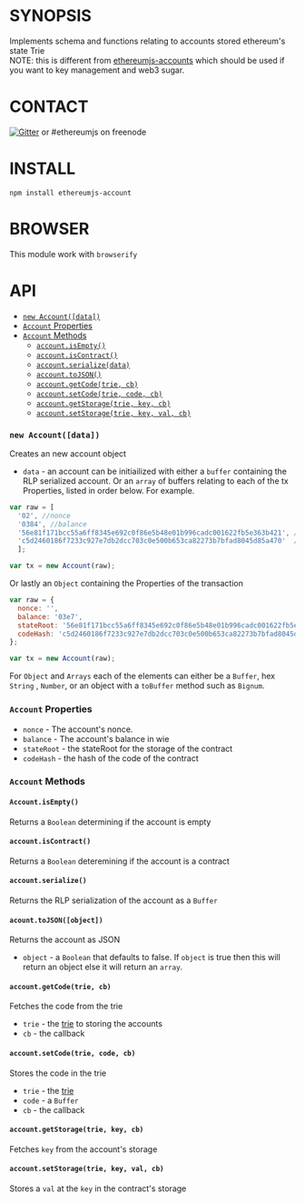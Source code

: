 # SYNOPSIS
Implements schema and functions relating to accounts stored ethereum's state Trie   
NOTE: this is different from [ethereumjs-accounts](https://github.com/SilentCicero/ethereumjs-accounts) which should be used if you want to key management and web3 sugar.

# CONTACT
 [![Gitter](https://badges.gitter.im/Join%20Chat.svg)](https://gitter.im/ethereum/ethereumjs-lib?utm_source=badge&utm_medium=badge&utm_campaign=pr-badge) or #ethereumjs on freenode

# INSTALL
`npm install ethereumjs-account`

# BROWSER
This module work with `browserify`

# API
 - [`new Account([data])`](#new-accountdata)
  - [`Account` Properties](#account-properties)
  - [`Account` Methods](#account-methods)
    - [`account.isEmpty()`](#accountisempty)
    - [`account.isContract()`](#accountiscontract)
    - [`account.serialize(data)`](#accountserializedata)
    - [`account.toJSON()`](#accounttojson)
    - [`account.getCode(trie, cb)`](#accountgetcodetrie-cb)
    - [`account.setCode(trie, code, cb)`](#accountsetcodetrie-code-cb)
    - [`account.getStorage(trie, key, cb)`](#accountgetstoragetrie-key-cb)
    - [`account.setStorage(trie, key, val, cb)`](#accountsetstoragetrie-key-val-cb)

### `new Account([data])`
Creates an new account object
- `data` - an account can be initiailized with either a `buffer` containing the RLP serialized account. 
 Or an `array` of buffers relating to each of the tx Properties, listed in order below.  For example.
```javascript
var raw = [ 
  '02', //nonce
  '0384', //balance
  '56e81f171bcc55a6ff8345e692c0f86e5b48e01b996cadc001622fb5e363b421', //stateRoot
  'c5d2460186f7233c927e7db2dcc703c0e500b653ca82273b7bfad8045d85a470'  //codeHash
  ];

var tx = new Account(raw);
```

Or lastly an `Object` containing the Properties of the transaction

```javascript
var raw = {
  nonce: '',
  balance: '03e7',
  stateRoot: '56e81f171bcc55a6ff8345e692c0f86e5b48e01b996cadc001622fb5e363b421',
  codeHash: 'c5d2460186f7233c927e7db2dcc703c0e500b653ca82273b7bfad8045d85a470'
};

var tx = new Account(raw);
```
For `Object` and `Arrays` each of the elements can either be a `Buffer`, hex `String` , `Number`, or an object with a `toBuffer` method such as `Bignum`.

### `Account` Properties
- `nonce` - The account's nonce.
- `balance`  - The account's balance in wie
- `stateRoot` - the stateRoot for the storage of the contract
- `codeHash` - the hash of the code of the contract

### `Account` Methods

#### `Account.isEmpty()`
Returns a `Boolean` determining if the account is empty

#### `account.isContract()`
Returns a `Boolean` deteremining if the account is a contract

#### `account.serialize()`
Returns the RLP serialization of the account as a `Buffer`

#### `acount.toJSON([object])`
Returns the account as JSON
- `object` - a `Boolean` that defaults to false. If `object` is true then this will return an object else it will return an `array`.

#### `account.getCode(trie, cb)`
Fetches the code from the trie
- `trie` - the [trie](github.com/wanderer/merkle-patricia-tree) to storing the accounts
- `cb` - the callback

#### `account.setCode(trie, code, cb)`
Stores the code in the trie
- `trie` - the [trie](github.com/wanderer/merkle-patricia-tree)
- `code` - a `Buffer`
- `cb` - the callback

#### `account.getStorage(trie, key, cb)`
Fetches `key` from the account's storage

#### `account.setStorage(trie, key, val, cb)`
Stores a `val` at the `key` in the contract's storage
